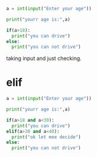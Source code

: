 ```python
a = int(input("Enter your age"))

print("yourr age is:",a)

if(a>18):
  print("you can drive")
else:
  print("you can not drive")
```

taking input and just checking.


# elif
```python
a = int(input("Enter your age"))

print("yourr age is:",a)

if(a>18 and a<30):
  print("you can drive")
elif(a>30 and a<40):
  print("ok let mee decide")
else:
  print("you can not drive")
```


